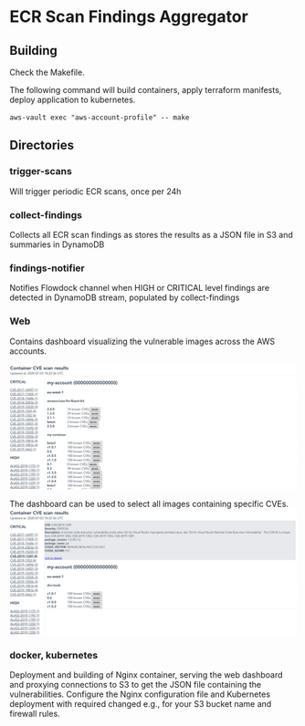 # ECR Scan Findings Aggregator


## Building
Check the Makefile.

The following command will build containers, apply terraform manifests, deploy
application to kubernetes.

```
aws-vault exec "aws-account-profile" -- make
```

## Directories

### trigger-scans
Will trigger periodic ECR scans, once per 24h
 
### collect-findings
Collects all ECR scan findings as stores the results as a JSON file in S3 and summaries in DynamoDB

### findings-notifier
Notifies Flowdock channel when HIGH or CRITICAL level findings are detected in DynamoDB stream, populated by collect-findings

### Web
Contains dashboard visualizing the vulnerable images across the AWS accounts.

![alt text](docs/dashboard1.png "Dashboead example")

The dashboard can be used to select all images containing specific CVEs.
![alt text](docs/dashboard2.png "Dashboard details view")

### docker, kubernetes
Deployment and building of Nginx container, serving the web dashboard and
proxying connections to S3 to get the JSON file containing the vulnerabilities.
Configure the Nginx configuration file and Kubernetes deployment with required changed e.g., for your S3 bucket name and 
firewall rules.